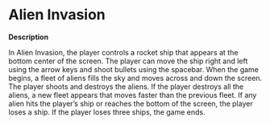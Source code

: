 # Alien Invasion

**Description**

In Alien Invasion, the player controls a rocket ship that appears
at the bottom center of the screen. The player can move the ship right and left using the arrow keys and shoot bullets using the spacebar. When the game begins, a fleet of aliens fills the sky
and moves across and down the screen. The player shoots and destroys the aliens. If the player destroys all the aliens, a new fleet appears that moves faster than the previous fleet. If any alien hits the player’s ship or reaches the bottom of the screen, the player loses a ship. If the player loses three ships, the game ends.
